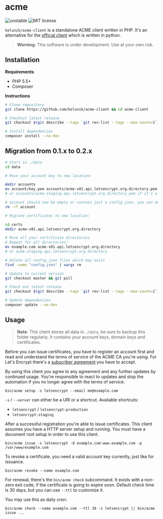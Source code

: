 # acme

![unstable](https://img.shields.io/badge/api-unstable-orange.svg?style=flat-square)
![MIT license](https://img.shields.io/badge/license-MIT-blue.svg?style=flat-square)

`kelunik/acme-client` is a standalone ACME client written in PHP.
It's an alternative for the [official client](https://github.com/letsencrypt/letsencrypt) which is written in python.

> **Warning**: This software is under development. Use at your own risk.

## Installation

**Requirements**

* PHP 5.5+
* Composer

**Instructions**

```bash
# Clone repository
git clone https://github.com/kelunik/acme-client && cd acme-client

# Checkout latest release
git checkout $(git describe --tags `git rev-list --tags --max-count=1`)

# Install dependencies
composer install --no-dev
```

## Migration from 0.1.x to 0.2.x

```bash
# Start in ./data
cd data

# Move your account key to new location:

mkdir accounts
mv account/key.pem accounts/acme-v01.api.letsencrypt.org.directory.pem
# or accounts/acme-staging.api.letsencrypt.org.directory.pem if it's a staging key

# account should now be empty or contain just a config.json, you can delete the folder then
rm -rf account

# Migrate certificates to new location:

cd certs
mkdir acme-v01.api.letsencrypt.org.directory

# Move all your certificate directories
# Repeat for all directories!
mv example.com acme-v01.api.letsencrypt.org.directory
# or acme-staging.api.letsencrypt.org.directory

# Delete all config.json files which may exist
find -name "config.json" | xargs rm

# Update to current version
git checkout master && git pull

# Check out latest release
git checkout $(git describe --tags `git rev-list --tags --max-count=1`)

# Update dependencies
composer update --no-dev
```

## Usage

> **Note**: This client stores all data in `./data`, be sure to backup this folder regularly.
> It contains your account keys, domain keys and certificates.

Before you can issue certificates, you have to register an account first and read and understand the terms of service of the ACME CA you're using.
For Let's Encrypt there's a [subscriber agreement](https://letsencrypt.org/repository/) you have to accept.

By using this client you agree to any agreement and any further updates by continued usage.
You're responsible to react to updates and stop the automation if you no longer agree with the terms of service.

```
bin/acme setup -s letsencrypt --email me@example.com
```

`-s` / `--server` can either be a URI or a shortcut. Available shortcuts:
 * `letsencrypt` / `letsencrypt:production`
 * `letsencrypt:staging`

After a successful registration you're able to issue certificates.
This client assumes you have a HTTP server setup and running.
You must have a document root setup in order to use this client.

```
bin/acme issue -s letsencrypt -d example.com:www.example.com -p /var/www/example.com
```

To revoke a certificate, you need a valid account key currently, just like for issuance.

```
bin/acme revoke --name example.com
```

For renewal, there's the `bin/acme check` subcommand.
It exists with a non-zero exit code, if the certificate is going to expire soon.
Default check time is 30 days, but you can use `--ttl` to customize it.

You may use this as daily cron:

```
bin/acme check --name example.com --ttl 30 -s letsencrypt || bin/acme issue ...
```